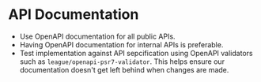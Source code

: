 # API Documentation

- Use OpenAPI documentation for all public APIs.
- Having OpenAPI documentation for internal APIs is preferable.
- Test implementation against API sepcification using OpenAPI validators such as `league/openapi-psr7-validator`. This helps ensure our documentation doesn't get left behind when changes are made.
